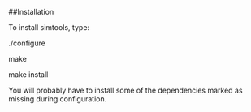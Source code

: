 ##Installation

To install simtools, type:

./configure

make

make install

You will probably have to install some of the dependencies marked as missing during configuration.
